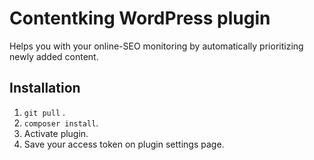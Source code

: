 # Contentking WordPress plugin

Helps you with your online-SEO monitoring by automatically prioritizing newly added content. 

## Installation

1. `git pull` .
2. `composer install`.
3. Activate plugin.
4. Save your access token on plugin settings page.
